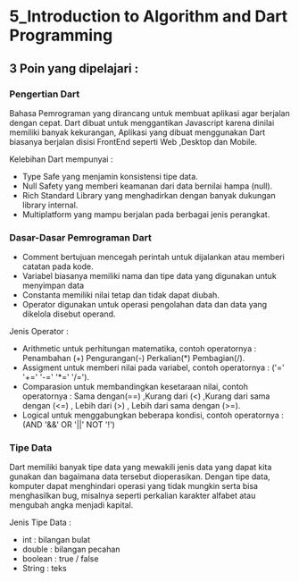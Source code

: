 # 5_Introduction to Algorithm and Dart Programming

## 3 Poin yang dipelajari :

### Pengertian Dart 
Bahasa Pemrograman yang dirancang untuk membuat aplikasi agar berjalan dengan cepat. Dart dibuat untuk menggantikan Javascript karena dinilai memiliki banyak kekurangan, Aplikasi yang dibuat menggunakan Dart biasanya berjalan disisi FrontEnd seperti Web ,Desktop dan Mobile.

Kelebihan Dart mempunyai :
- Type Safe yang menjamin konsistensi tipe data.  
- Null Safety yang memberi keamanan dari data bernilai hampa (null). 
- Rich Standard Library yang menghadirkan dengan banyak dukungan library internal. 
- Multiplatform yang mampu berjalan pada berbagai jenis perangkat.

### Dasar-Dasar Pemrograman Dart
- Comment bertujuan mencegah perintah untuk dijalankan atau memberi catatan pada kode.
- Variabel biasanya memiliki nama dan tipe data yang digunakan untuk menyimpan data
- Constanta memiliki nilai tetap dan tidak dapat diubah.
- Operator digunakan untuk operasi pengolahan data dan data yang dikelola disebut operand.

Jenis Operator :
- Arithmetic untuk perhitungan matematika, contoh operatornya : Penambahan (+) Pengurangan(-) Perkalian(*) Pembagian(/).
- Assigment untuk memberi nilai pada variabel, contoh operatornya : ('=' '+=' '-=' '*=' '/=').
- Comparasion untuk membandingkan kesetaraan nilai, contoh operatornya : Sama dengan(==) ,Kurang dari (<) ,Kurang dari sama dengan (<=) , Lebih dari (>) , Lebih dari sama dengan (>=).
- Logical untuk menggabungkan beberapa kondisi, contoh operatornya : (AND '&&' OR '||' NOT '!')

### Tipe Data
Dart memiliki banyak tipe data yang mewakili jenis data yang dapat kita gunakan dan bagaimana data tersebut dioperasikan. Dengan tipe data, komputer dapat menghindari operasi yang tidak mungkin serta bisa menghasilkan bug, misalnya seperti perkalian karakter alfabet atau mengubah angka menjadi kapital.

Jenis Tipe Data : 
- int : bilangan bulat
- double : bilangan pecahan
- boolean : true / false
- String : teks
